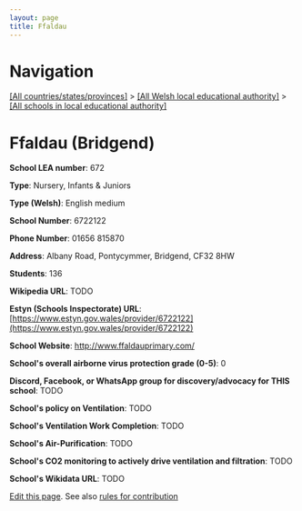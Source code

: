 ```yaml
---
layout: page
title: Ffaldau
---
```

# Navigation

[[All countries/states/provinces]](../../..) > [[All Welsh local educational authority]](../..) > [[All schools in local educational authority]](..)

# Ffaldau (Bridgend)

**School LEA number**: 672

**Type**: Nursery, Infants & Juniors

**Type (Welsh)**: English medium

**School Number**: 6722122

**Phone Number**: 01656 815870

**Address**: Albany Road, Pontycymmer, Bridgend, CF32 8HW

**Students**: 136

**Wikipedia URL**: TODO

**Estyn (Schools Inspectorate) URL**: [https://www.estyn.gov.wales/provider/6722122](https://www.estyn.gov.wales/provider/6722122)

**School Website**: http://www.ffaldauprimary.com/

**School's overall airborne virus protection grade (0-5)**: 0

**Discord, Facebook, or WhatsApp group for discovery/advocacy for THIS school**: TODO

**School's policy on Ventilation**: TODO

**School's Ventilation Work Completion**: TODO

**School's Air-Purification**: TODO

**School's CO2 monitoring to actively drive ventilation and filtration**: TODO

**School's Wikidata URL**: TODO




[Edit this page](https://github.com/ventilate-schools/Wales/edit/prif/./Bridgend/Ffaldau.md). See also [rules for contribution](../../../contribution-rules/)